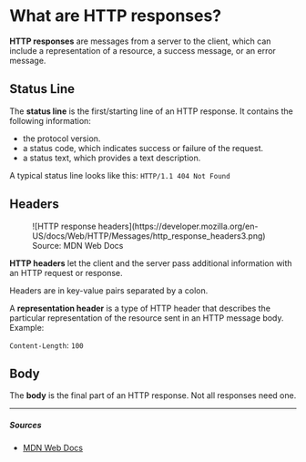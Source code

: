 # What are HTTP responses?

**HTTP responses** are messages from a server to the client, which can include a representation of a resource, a success message, or an error message.

## Status Line
The **status line** is the first/starting line of an HTTP response. It contains the following information:

- the protocol version.
- a status code, which indicates success or failure of the request.
- a status text, which provides a text description.

A typical status line looks like this: `HTTP/1.1 404 Not Found`

## Headers

<figure markdown>
  ![HTTP response headers](https://developer.mozilla.org/en-US/docs/Web/HTTP/Messages/http_response_headers3.png)
  <figcaption>Source: MDN Web Docs</figcaption>
</figure>

**HTTP headers** let the client and the server pass additional information with an HTTP request or response.

Headers are in key-value pairs separated by a colon.

A **representation header** is a type of HTTP header that describes the particular representation of the resource sent in an HTTP message body. Example:

`Content-Length`: `100`

## Body

The **body** is the final part of an HTTP response. Not all responses need one.

***

##### Sources
- [MDN Web Docs](https://developer.mozilla.org/en-US/)